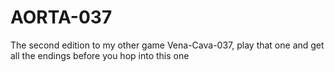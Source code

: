 <h1>AORTA-037</h1>
The second edition to my other game Vena-Cava-037, play that one and get all the endings before you hop into this one
